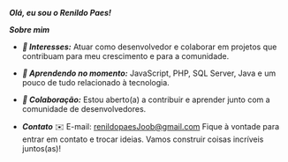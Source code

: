 ***Olá, eu sou o Renildo Paes!***

***Sobre mim***
- ***👀 Interesses:*** Atuar como desenvolvedor e colaborar em projetos que contribuam para meu crescimento e para a comunidade.
- ***🌱 Aprendendo no momento:*** JavaScript, PHP, SQL Server, Java e um pouco de tudo relacionado à tecnologia.
- ***💞️ Colaboração:*** Estou aberto(a) a contribuir e aprender junto com a comunidade de desenvolvedores.

- ***Contato***
✉️ E-mail: renildopaesJoob@gmail.com
Fique à vontade para entrar em contato e trocar ideias. Vamos construir coisas incríveis juntos(as)!

<!---
RenildoPaesJob/RenildoPaesJob is a ✨ special ✨ repository because its `README.md` (this file) appears on your GitHub profile.
You can click the Preview link to take a look at your changes.
--->
